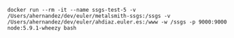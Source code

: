 
    docker run --rm -it --name ssgs-test-5 -v /Users/ahernandez/dev/euler/metalsmith-ssgs:/ssgs -v /Users/ahernandez/dev/euler/ahdiaz.euler.es:/www -w /ssgs -p 9000:9000 node:5.9.1-wheezy bash

